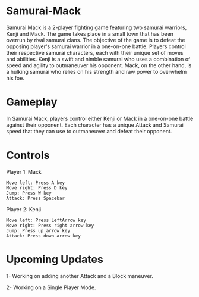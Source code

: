 # Samurai-Mack

Samurai Mack is a 2-player fighting game featuring two samurai warriors,
Kenji and Mack. The game takes place in a small town that has been overrun by rival samurai clans.
The objective of the game is to defeat the opposing player's samurai warrior in a one-on-one battle.
Players control their respective samurai characters, each with their unique set of moves and abilities.
Kenji is a swift and nimble samurai who uses a combination of speed and agility to outmaneuver his opponent.
Mack, on the other hand, is a hulking samurai who relies on his strength and raw power to overwhelm his foe.


# Gameplay

In Samurai Mack, players control either Kenji or Mack in a one-on-one battle against their opponent. Each character has a unique Attack and Samurai speed that they can use to outmaneuver and defeat their opponent.


# Controls

Player 1: Mack

    Move left: Press A key
    Move right: Press D key
    Jump: Press W key
    Attack: Press Spacebar

Player 2: Kenji

    Move left: Press LeftArrow key
    Move right: Press right arrow key
    Jump: Press up arrow key
    Attack: Press down arrow key


# Upcoming Updates

 1- Working on adding another Attack and a Block maneuver.
 
 2- Working on a Single Player Mode.


